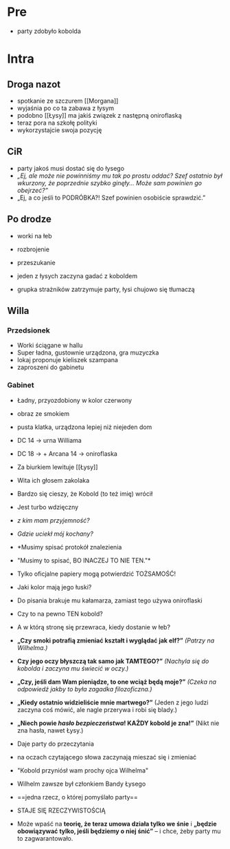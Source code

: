 # Pre
* party zdobyło kobolda

# Intra
## Droga nazot
* spotkanie ze szczurem [[Morgana]]
* wyjaśnia po co ta zabawa z łysym
* podobno [[Łysy]] ma jakiś związek z następną oniroflaską
* teraz pora na szkołę polityki
* wykorzystajcie swoja pozycję

## CiR
* party jakoś musi dostać się do łysego
* *„Ej, ale może nie powinniśmy mu tak po prostu oddać? Szef ostatnio był wkurzony, że poprzednie szybko ginęły... Może sam powinien go obejrzeć?”*
* „Ej, a co jeśli to PODRÓBKA?! Szef powinien osobiście sprawdzić.”
## Po drodze
* worki na łeb
* rozbrojenie
* przeszukanie

* jeden z łysych zaczyna gadać z koboldem

* grupka strażników zatrzymuje party, łysi chujowo się tłumaczą

## Willa
### Przedsionek
* Worki ściągane w hallu
* Super ładna, gustownie urządzona, gra muzyczka
* lokaj proponuje kieliszek szampana
* zaproszeni do gabinetu

### Gabinet
* Ładny, przyozdobiony w kolor czerwony
* obraz ze smokiem
* pusta klatka, urządzona lepiej niż niejeden dom
* DC 14 -> urna Williama
* DC 18 -> + Arcana 14 -> oniroflaska 
* Za biurkiem lewituje [[Łysy]]
* Wita ich głosem zakolaka
* Bardzo się cieszy, że Kobold (to też imię) wrócił
* Jest turbo wdzięczny

* *z kim mam przyjemność?*
* *Gdzie uciekł mój kochany?*
* *Musimy spisać protokół znalezienia


* "Musimy to spisać, BO INACZEJ TO NIE TEN."*
* Tylko oficjalne papiery mogą potwierdzić TOŻSAMOŚĆ!
* Jaki kolor mają jego łuski?
* Do pisania brakuje mu kałamarza, zamiast tego używa oniroflaski
* Czy to na pewno TEN kobold?
* A w którą stronę się przewraca, kiedy dostanie w łeb?
* **„Czy smoki potrafią zmieniać kształt i wyglądać jak elf?”** _(Patrzy na Wilhelma.)_
* **Czy jego oczy błyszczą tak samo jak TAMTEGO?”** *(Nachyla się do kobolda i zaczyna mu świecić w oczy.)*
* **„Czy, jeśli dam Wam pieniądze, to one wciąż będą moje?”** _(Czeka na odpowiedź jakby to była zagadka filozoficzna.)_
* **„Kiedy ostatnio widzieliście mnie martwego?”** (Jeden z jego ludzi zaczyna coś mówić, ale nagle przerywa i robi się blady.)
* **„Niech powie _hasło bezpieczeństwa_! KAŻDY  kobold je zna!”** (Nikt nie zna hasła, nawet Łysy.)

* Daje party do przeczytania
* na oczach czytającego słowa zaczynają mieszać się i zmieniać 

* "Kobold przyniósł wam prochy ojca Wilhelma"
* Wilhelm zawsze był członkiem Bandy Łysego
* ==jedna rzecz, o której pomyślało party==
* STAJE SIĘ RZECZYWISTOŚCIĄ

* Może wpaść na **teorię, że teraz umowa działa tylko we śnie** i **„będzie obowiązywać tylko, jeśli będziemy o niej śnić”** – i chce, żeby party mu to zagwarantowało.